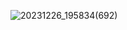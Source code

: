 ![20231226_195834(692)](https://github.com/PaulaSuyaneDEV/LoginPage_IA/assets/139080295/d5d5bf5b-2d17-480d-8d8a-79b2750dd873)
